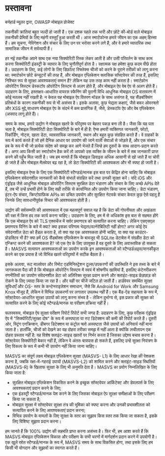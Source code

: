 # प्रस्तावना

बर्नहार्ड म्यूलर द्वारा, OWASP मोबाइल प्रोजेक्ट

तकनीकी क्रांतियां बहुत जल्दी हो जाती हैं। एक दशक पहले तक भारी और छोटे की-बोर्ड वाले मोबाइल तकनीकी प्रेमियों के लिए महंगी वस्तुएँ हुआ करती थी। आज स्मार्टफोन्स हमारे जीवन का एक अहम् हिस्सा हैं। हम सूचना, नेविगेशन और संचार के लिए उन पर भरोसा करने लगे हैं, और वे हमारे व्यापारिक तथा सामाजिक जीवन में सर्वव्यापी हैं।

हर नई तकनीक अपने साथ एक नया सिक्योरिटी रिस्क लेकर आती है और उसी परिवर्तन के साथ काम करना सिक्योरिटी इंडस्ट्री के व्यापार के लिए चुनौतीपूर्ण होता है। रक्षात्मक पक्ष हमेशा कुछ कदम पीछे होता है। उदाहरण के लिए, कई लोगों के लिए डिफ़ॉल्ट रिफ्लेक्स चीजों को करने के पुराने तरीकों को लागू करना था: स्मार्टफोन छोटे कंप्यूटरों की तरह हैं, और मोबाइल एप्लिकेशन क्लासिक सॉफ्टवेयर की तरह हैं, इसलिए निश्चित रूप से सुरक्षा आवश्यकताएं समान हैं? लेकिन यह उस तरह काम नहीं करता है। स्मार्टफ़ोन ऑपरेटिंग सिस्टम डेस्कटॉप ऑपरेटिंग सिस्टम से अलग होते हैं, और मोबाइल ऐप वेब ऐप से अलग होते हैं। उदाहरण के लिए, हस्ताक्षर-आधारित वायरस स्कैनिंग की पुरानी विधि आधुनिक मोबाइल OS वातावरण में कोई मतलब नहीं रखती है: न केवल यह मोबाइल ऐप वितरण मॉडल के साथ असंगत है, यह सैंडबॉक्सिंग प्रतिबंधों के कारण तकनीकी रूप से भी असंभव है। इसके अलावा, कुछ भेद्यता कक्षाएं, जैसे बफर ओवरफ्लो और XSS मुद्दे,साधारण मोबाइल ऐप के संदर्भ में कम प्रासंगिक हैं, जैसे, डेस्कटॉप ऐप और वेब एप्लिकेशन (अपवाद लागू होते हैं)।

समय के साथ, हमारे उद्योग ने मोबाइल खतरे के परिदृश्य पर बेहतर पकड़ बना ली है। जैसा कि यह पता चला है, मोबाइल सिक्योरिटी डेटा सिक्योरिटी के बारे में ही है: ऐप्स हमारी व्यक्तिगत जानकारी, फोटो, रिकॉर्डिंग, नोट्स, खाता डेटा, व्यावसायिक जानकारी, स्थान और बहुत कुछ संग्रहित करते हैं। वे ग्राहकों के रूप में कार्य करते हैं जो हमें दैनिक आधार पर उपयोग की जाने वाली सेवाओं से जोड़ते हैं, और एक संचार हब के रूप में भी जो प्रत्येक संदेश को समझ कर आगे भेजते हैं जिन्हे हम दूसरों के साथ आदान-प्रदान करते हैं। अगर आप किसी का स्मार्टफोन हैक करें तो आपको उस व्यक्ति के जीवन के बारे में सब जानकारी प्राप्त करने की पहुँच मिल जाती है। जब हम मानते हैं कि मोबाइल डिवाइस अधिक आसानी से खो जाते हैं या चोरी हो जाते हैं और मोबाइल मैलवेयर बढ़ रहा है, तो डेटा सिक्योरिटी की आवश्यकता और भी स्पष्ट हो जाती है।

इसलिए मोबाइल ऐप्स के लिए एक सिक्योरिटी स्टैण्डर्ड/मानक इस बात पर केंद्रित होना चाहिए कि मोबाइल एप्लिकेशन संवेदनशील जानकारी को कैसे संभालें संग्रहित करें तथा उनकी सुरक्षा करें। यदि iOS और एंड्रॉइड जैसे आधुनिक मोबाइल ऑपरेटिंग सिस्टम सुरक्षित डेटा भंडारण और संचार के लिए अच्छे APIs देते हैं, तब भी उन्हें प्रभावी होने के लिए सही तरीके से कार्यान्वित और उपयोग किया जाना चाहिए। डेटा भंडारण, इंटर-ऐप संचार, क्रिप्टोग्राफ़िक APIs का उचित उपयोग और सुरक्षित नेटवर्क संचार केवल कुछ ऐसे पहलू हैं जिनके लिए सावधानीपूर्वक विचार की आवश्यकता होती है।

उद्योग की सर्वसम्मति की आवश्यकता में एक महत्वपूर्ण सवाल यह है कि डेटा की गोपनीयता और अखंडता की रक्षा में किस हद तक कार्य करना चाहिए। उदाहरण के लिए, हम में से अधिकांश इस बात से सहमत होंगे कि एक मोबाइल ऐप को TLS एक्सचेंज में सर्वर प्रमाणपत्र को सत्यापित करना चाहिए। लेकिन एसएसएल प्रमाणपत्र पिनिंग के बारे में क्या? क्या इसका परिणाम भेद्यता/वल्नेरेबिलिटी नहीं होगा? अगर कोई ऐप संवेदनशील डेटा को हैंडल करता है, तो क्या यह एक आवश्यकता होनी चाहिए, या क्या यह काउंटर-प्रोडक्टिव भी है? क्या हमें OS सैंडबॉक्स एप्लिकेशन के बावजूद भी SQLite डेटाबेस में संग्रहीत डेटा को एन्क्रिप्ट करने की आवश्यकता है? जो एक ऐप के लिए उपयुक्त है वह दूसरे के लिए अवास्तविक हो सकता है। MASVS सत्यापन आवश्यकताओं का उपयोग करके इन आवश्यकताओं को स्टैण्डर्डअइस/मानकीकृत करने का एक प्रयास है जो विभिन्न खतरे परिदृश्यों में सटीक बैठता है।

इसके अलावा, रूट मालवेयर और रिमोट एडमिनिस्ट्रेशन टूल्स/उपकरणों  की उपस्थिति ने इस तथ्य के बारे में जागरूकता पैदा की है कि मोबाइल ऑपरेटिंग सिस्टम में स्वयं में शोषणीय खामियां हैं, इसलिए कंटेनरीकरण रणनीतियों का उपयोग संवेदनशील डेटा को अतिरिक्त सुरक्षा प्रदान करने और क्लाइंट-साइड छेड़छाड़ को रोकने के लिए ज़्यादा किया जा रहा है। और यहीं पर चीजें जटिल हो जाती हैं। हार्डवेयर समर्थित सुरक्षा सुविधाएँ और OS- स्तर के कन्टेनराइज़ेशन समाधान, जैसे कि Android for Work और Samsung Knox मौजूद हैं, लेकिन वे विभिन्न उपकरणों पर लगातार उपलब्ध नहीं हैं। एक बैंड-ऐड सहायता के रूप में, सॉफ़्टवेयर-आधारित सुरक्षा उपायों को लागू करना संभव है - लेकिन दुर्भाग्य से, इस प्रकार की सुरक्षा को सत्यापित करने के लिए कोई स्टैण्डर्ड/मानक या परीक्षण प्रक्रिया नहीं हैं।

फलस्वरूप, मोबाइल ऐप सुरक्षा परीक्षण रिपोर्ट रिपोर्ट सभी जगह हैं: उदाहरण के लिए, कुछ परीक्षक एंड्रॉइड ऐप में "सिक्योरिटी/सुरक्षा दोष" के रूप में अस्पष्टता या रुट डिटेक्शन की कमी की रिपोर्ट करते हैं। दूसरी ओर, स्ट्रिंग एनक्रिप्शन, डीबगर डिटेक्शन या कंट्रोल फ्लो अस्पष्टता जैसे उपायों को अनिवार्य नहीं माना जाता है। हालाँकि, चीजों को देखने का यह दोहरा तरीका समझ में नहीं आता है क्योंकि लचीलापन एक दोहरा प्रस्ताव नहीं है: यह विशेष क्लाइंट-साइड खतरों पर निर्भर करता है जिसका उद्देश्य बचाव करना है। सॉफ़्टवेयर सिक्योरिटी बेकार नहीं हैं, लेकिन वे अंततः बायपास हो सकते हैं, इसलिए उन्हें सुरक्षा नियंत्रण के लिए विकल्प के रूप में कभी भी उपयोग नहीं किया जाना चाहिए।

MASVS का संपूर्ण लक्ष्य मोबाइल एप्लिकेशन सुरक्षा (MASVS- L1) के लिए आधार रेखा की पेशकश करना है, जबकि रक्षा-में-गहराई उपायों (MASVS-L2) को शामिल करने और क्लाइंट-साइड स्थितियों (MASVS-R) के खिलाफ सुरक्षा के लिए भी अनुमति देता है। MASVS का प्रयोग निम्नलिखित के लिए किया जाता है:

- सुरक्षित मोबाइल एप्लिकेशन विकसित करने के इच्छुक सॉफ्टवेयर आर्किटेक्ट और डेवलपर्स के लिए आवश्यकताएं प्रदान करने के लिए;
- एक इंडस्ट्री स्टैण्डर्ड/मानक पेश करने के लिए जिसका मोबाइल ऐप सुरक्षा समीक्षाओं के लिए परीक्षण किया जा सकता है;
- मोबाइल सुरक्षा में सॉफ्टवेयर सुरक्षा तंत्र की भूमिका को स्पष्ट करना और उनकी प्रभावशीलता को सत्यापित करने के लिए आवश्यकताएं प्रदान करना;
- विभिन्न उपयोग के मामलों के लिए सुरक्षा के स्तर का सुझाव किस स्तर तक किया जा सकता है, इसके लिए विशिष्ट सुझाव प्रदान करना।

हम जानते हैं कि 100% उद्योग की सहमति प्राप्त करना असंभव है। फिर भी, हम आशा करते हैं कि MASVS मोबाइल एप्लिकेशन विकास और परीक्षण के सभी चरणों में मार्गदर्शन प्रदान करने में उपयोगी है। एक खुले स्रोत स्टैण्डर्ड/मानक के रूप में, MASVS समय के साथ विकसित होगा, तथा इसके लिए हम किसी भी योगदान और सुझावों का स्वागत करते हैं।
